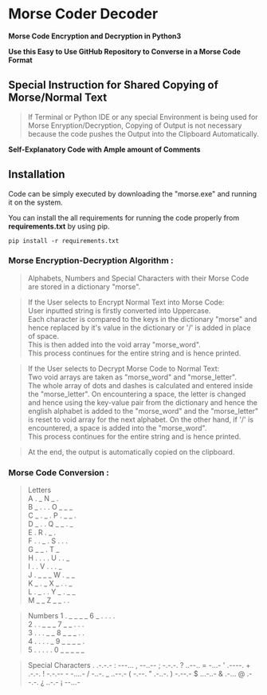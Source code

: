 # Morse Coder Decoder

**Morse Code Encryption and Decryption in Python3**

**Use this Easy to Use GitHub Repository to Converse in a Morse Code Format**

## Special Instruction for Shared Copying of Morse/Normal Text
> If Terminal or Python IDE or any special Environment is being used for Morse Enryption/Decryption, Copying of Output is not necessary because the code pushes the Output into the Clipboard Automatically.

**Self-Explanatory Code with Ample amount of Comments**

## Installation
Code can be simply executed by downloading the "morse.exe" and running it on the system.

You can install the all requirements for running the code properly from **requirements.txt** by using pip.

    pip install -r requirements.txt


### Morse Encryption-Decryption Algorithm : 

> Alphabets, Numbers and Special Characters with their Morse Code are stored in a dictionary "morse".

> If the User selects to Encrypt Normal Text into Morse Code:  
User inputted string is firstly converted into Uppercase.   
Each character is compared to the keys in the dictionary "morse" and hence replaced by it's value in the dictionary or '/' is added in place of space.   
This is then added into the void array "morse_word".   
This process continues for the entire string and is hence printed.

> If the User selects to Decrypt Morse Code to Normal Text:  
Two void arrays are taken as "morse_word" and "morse_letter".   
The whole array of dots and dashes is calculated and entered inside the "morse_letter". On encountering a space, the letter is changed and hence using the key-value pair from the dictionary and hence the english alphabet is added to the "morse_word" and the "morse_letter" is reset to void array for the next alphabet. On the other hand, if '/' is encountered, a space is added into the "morse_word".   
This process continues for the entire string and is hence printed.

> At the end, the output is automatically copied on the clipboard.


### Morse Code Conversion :

> Letters   
 	A	. _	 	N	_ .	 
 	B	_ . . .	O	_ _ _	 
 	C	_ . _ .	P	. _ _ .	 
 	D	_ . .	 	Q	_ _ . _	 
 	E	.	 	R	. _ .	 
 	F	. . _ .	S	. . .	 
 	G	_ _ .	 	T	_	 
 	H	. . . .	U	. . _	 
 	I	. .	 	V	. . . _	 
 	J	. _ _ _	W	. _ _	 
 	K	_ . _	 	X	_ . . _	 
 	L	. _ . .	Y	_ . _ _	 
 	M	_ _	 	Z	_ _ . .	 
 	 	 	 			 
> Numbers
 	1	. _ _ _ _	 	6	_ . . . .	 
 	2	. . _ _ _	 	7	_ _ . . .	 
 	3	. . . _ _	 	8	_ _ _ . .	 
 	4	. . . . _	 	9	_ _ _ _ .	 
 	5	. . . . .	 	0	_ _ _ _ _

> Special Characters
	.	.-.-.-	:	---...
	,	--..--	;	-.-.-.
	?	..--..	=	-...-
	'	.----.	+	.-.-.
	!	-.-.--	-	-....-
	/	-..-.		_	..--.-
	(	-.--.		"	.-..-.
	)	-.--.-	$	...-..-
	&	.-...		@	.--.-.
	¿	..-.-		¡	--...-
